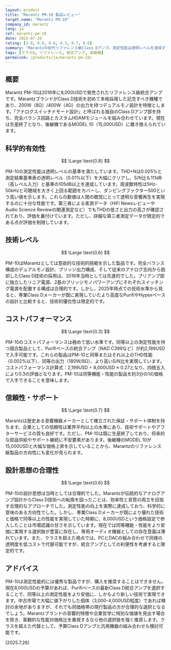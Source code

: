 ```yaml
---
layout: product
title: "Marantz PM-10 製品レビュー"
target_name: "Marantz PM-10"
company_id: marantz
lang: ja
ref: marantz-pm-10
date: 2025-07-26
rating: [3.0, 0.8, 0.6, 0.3, 0.7, 0.6]
summary: "Marantzの初代リファレンス級Class Dアンプ。測定性能は透明レベルを達成するが、コストパフォーマンスに致命的な問題を抱える。"
tags: [クラスD, リファレンス, 統合アンプ, 高級機]
permalink: /products/ja/marantz-pm-10/
---
```

## 概要

Marantz PM-10は2016年に8,000USDで発売されたリファレンス級統合アンプです。MarantzブランドがClass D技術を初めて本格採用した記念すべき機種であり、200W（8Ω）/400W（4Ω）の出力を持つデュアルモノ設計を特徴とします。「アナログスイッチドモード設計」と呼ばれる独自のClass Dアンプ部を持ち、完全バランス回路とカスタムHDAMモジュールを組み合わせています。現在は生産終了となり、後継機であるMODEL 10（15,000USD）に置き換えられています。

## 科学的有効性

$$ \Large \text{0.8} $$

PM-10の測定性能は透明レベルの基準を満たしています。THD+Nは0.005%と測定結果基準表の透明レベル（0.01%以下）を大幅にクリアし、S/N比も111dB（高レベル入力）と基準の105dB以上を達成しています。周波数特性は5Hz-50kHzと可聴域を大きく上回る範囲をカバーし、ダンピングファクター500という高い値を示します。これらの数値は人間の聴覚にとって透明な音響再生を実現するのに十分な性能です。第三者による実測データ（HiFi NewsレビューやAudio Science Reviewの関連測定など）でもTHDの低さと出力の高さが確認されており、評価を裏付けています。ただし、詳細な第三者測定データが限定的である点が評価を制限しています。

## 技術レベル

$$ \Large \text{0.6} $$

PM-10はMarantzとしては意欲的な技術的挑戦を示した製品です。完全バランス構成のデュアルモノ設計、ブリッジ出力構成、そして従来のアナログ志向から脱却したClass D技術の採用は、2016年当時としては先進的でした。プリアンプ部に独立したリニア電源、2基のブリッジモノパワーアンプにそれぞれスイッチング電源を配置する構成は合理的です。しかし、2025年時点での技術水準から見ると、専業Class Dメーカーが既に実現していたより高度なPurifiやHypexベースの設計と比較すると、技術的優位性は限定的です。

## コストパフォーマンス

$$ \Large \text{0.3} $$

PM-10のコストパフォーマンスは極めて低い水準です。同等以上の測定性能を持つ競合製品として、Purifiベースの統合アンプ（NAD C399など）が約2,199USDで入手可能です。これらの製品はPM-10と同等またはそれ以上のTHD性能（0.002%以下）、同等の出力（180W/8Ω）、より高いS/N比を実現しています。コストパフォーマンス計算式：2,199USD ÷ 8,000USD ≈ 0.27となり、四捨五入により0.3の評価となります。PM-10は同等機能・性能の製品を約3分の1の価格で入手できることを意味します。

## 信頼性・サポート

$$ \Large \text{0.7} $$

Marantzは歴史ある音響機器メーカーとして確立された保証・サポート体制を持ちます。企業としての信頼性は業界平均以上の水準にあり、技術サポートやアフターサービスの質も良好です。ただし、PM-10は既に生産終了しており、将来的な部品供給やサポート継続に不安要素があります。後継機のMODEL 10が15,000USDと大幅な価格上昇を示していることから、Marantzのリファレンス級製品の方向性にも変化が見られます。

## 設計思想の合理性

$$ \Large \text{0.6} $$

PM-10の設計思想は当時としては合理的でした。Marantzが伝統的なアナログアンプ設計からClass D技術への転換を図ったことは、効率性と音質の両立を目指す合理的なアプローチでした。測定性能の向上を実際に達成しており、科学的に意味のある方向性でした。しかし、専業Class Dメーカーが既により優れた技術と価格で同等以上の性能を実現していた時期に、8,000USDという価格設定で参入したことは市場認識の甘さを示しています。現在では同等機能・性能をより安価に実現する選択肢が豊富に存在し、専用オーディオ機器としての存在意義は薄れています。また、クラスを超えた視点では、PCとDACの組み合わせで同様の透明度を低コストで代替可能ですが、統合アンプとしての利便性を考慮すると限定的です。

## アドバイス

PM-10は測定性能的には優秀な製品ですが、購入を推奨することはできません。現在8,000USDの予算があれば、Purifiベースの最新Class D統合アンプを選択することで、同等以上の測定性能をより安価に、しかもより新しい技術で実現できます。中古市場で大幅に値下がりした個体（3,000-4,000USD程度）であれば検討の余地がありますが、それでも同価格帯の現行製品の方が合理的な選択となるでしょう。Marantzブランドの音響的特徴や企業哲学に特別な価値を見出す場合を除き、客観的な性能対価格比を重視するなら他の選択肢を強く推奨します。クラスを超えた代替として、予算Class Dアンプと汎用機器の組み合わせも検討可能です。

(2025.7.26)
